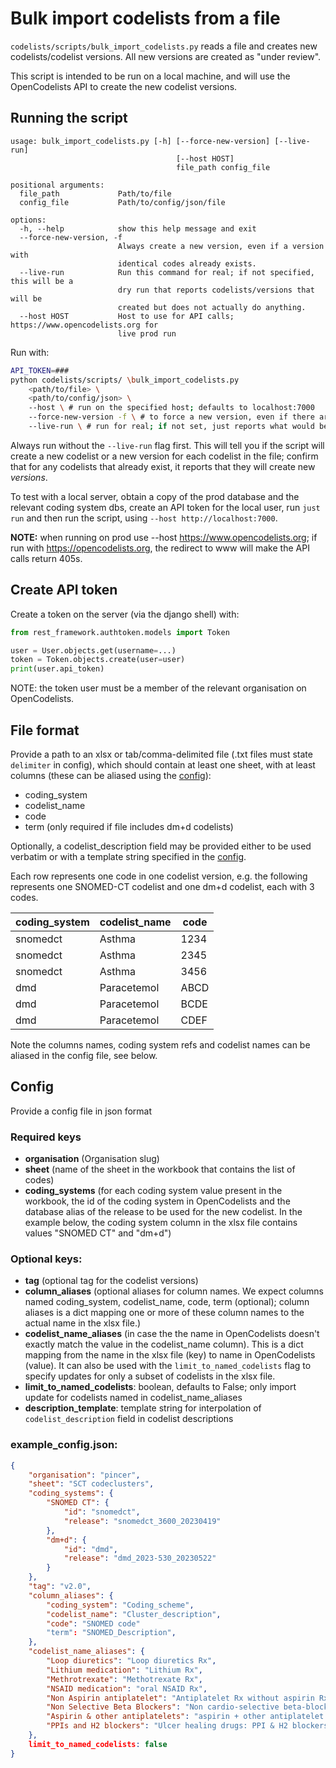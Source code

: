 # Bulk import codelists from a file

`codelists/scripts/bulk_import_codelists.py` reads a file and creates new
codelists/codelist versions. All new versions are created as "under review".

This script is intended to be run on a local machine, and will use the OpenCodelists
API to create the new codelist versions.

## Running the script

```
usage: bulk_import_codelists.py [-h] [--force-new-version] [--live-run]
                                     [--host HOST]
                                     file_path config_file

positional arguments:
  file_path             Path/to/file
  config_file           Path/to/config/json/file

options:
  -h, --help            show this help message and exit
  --force-new-version, -f
                        Always create a new version, even if a version with
                        identical codes already exists.
  --live-run            Run this command for real; if not specified, this will be a
                        dry run that reports codelists/versions that will be
                        created but does not actually do anything.
  --host HOST           Host to use for API calls; https://www.opencodelists.org for
                        live prod run
```

Run with:
```sh
API_TOKEN=###
python codelists/scripts/ \bulk_import_codelists.py
    <path/to/file> \
    <path/to/config/json> \
    --host \ # run on the specified host; defaults to localhost:7000
    --force-new-version -f \ # to force a new version, even if there are no changes
    --live-run \ # run for real; if not set, just reports what would be done
```

Always run without the `--live-run` flag first. This will tell you if the script will
create a new codelist or a new version for each codelist in the file; confirm
that for any codelists that already exist, it reports that they will create new
*versions*.

To test with a local server, obtain a copy of the prod database and the relevant coding
system dbs, create an API token for the local user, run `just run` and then run
the script, using `--host http://localhost:7000`.

**NOTE:** when running on prod use --host https://www.opencodelists.org;
if run with https://opencodelists.org, the redirect to www will make the API calls
return 405s.

## Create API token

Create a token on the server (via the django shell) with:
```python
from rest_framework.authtoken.models import Token

user = User.objects.get(username=...)
token = Token.objects.create(user=user)
print(user.api_token)
```

NOTE: the token user must be a member of the relevant organisation on OpenCodelists.

## File format

Provide a path to an xlsx or tab/comma-delimited file (.txt files must state `delimiter` in config), which should contain at least one sheet, with at least columns (these can be aliased using the [config](#config)):
 - coding_system
 - codelist_name
 - code
 - term (only required if file includes dm+d codelists)

Optionally, a codelist_description field may be provided either to be used verbatim or with a template string specified in the [config](#config).

 Each row represents one code in one codelist version, e.g. the following represents
 one SNOMED-CT codelist and one dm+d codelist, each with 3 codes.

 coding_system | codelist_name | code
 --------------|---------------|-----
 snomedct      | Asthma        | 1234
 snomedct      | Asthma        | 2345
 snomedct      | Asthma        | 3456
 dmd           | Paracetemol   | ABCD
 dmd           | Paracetemol   | BCDE
 dmd           | Paracetemol   | CDEF

Note the columns names, coding system refs and codelist names can be aliased
in the config file, see below.

## Config

Provide a config file in json format

### Required keys
- **organisation** (Organisation slug)
- **sheet** (name of the sheet in the workbook that contains the list of codes)
- **coding_systems** (for each coding system value present in the workbook,
  the id of the coding system in OpenCodelists and the database alias of the
  release to be used for the new codelist. In the example below, the coding
  system column in the xlsx file  contains values "SNOMED CT" and "dm+d")

### Optional keys:
- **tag** (optional tag for the codelist versions)
- **column_aliases** (optional aliases for column names. We expect columns named
  coding_system, codelist_name, code, term (optional); column aliases is a dict
  mapping one or more of these column names to the actual name in the xlsx file.)
- **codelist_name_aliases** (in case the the name in OpenCodelists doesn't exactly
  match the value in the codelist_name column). This is a dict mapping from the
  name in the xlsx file (key) to name in OpenCodelists (value). It can also be
  used with the `limit_to_named_codelists` flag to specify updates for only a
  subset of codelists in the xlsx file.
- **limit_to_named_codelists**: boolean, defaults to False; only import update for
  codelists named in codelist_name_aliases
- **description_template**: template string for interpolation of
  `codelist_description` field in codelist descriptions

### example_config.json:
```json
{
    "organisation": "pincer",
    "sheet": "SCT codeclusters",
    "coding_systems": {
        "SNOMED CT": {
            "id": "snomedct",
            "release": "snomedct_3600_20230419"
        },
        "dm+d": {
            "id": "dmd",
            "release": "dmd_2023-530_20230522"
        }
    },
    "tag": "v2.0",
    "column_aliases": {
        "coding_system": "Coding_scheme",
        "codelist_name": "Cluster_description",
        "code": "SNOMED code"
        "term": "SNOMED_Description",
    },
    "codelist_name_aliases": {
        "Loop diuretics": "Loop diuretics Rx",
        "Lithium medication": "Lithium Rx",
        "Methrotrexate": "Methotrexate Rx",
        "NSAID medication": "oral NSAID Rx",
        "Non Aspirin antiplatelet": "Antiplatelet Rx without aspirin Rx",
        "Non Selective Beta Blockers": "Non cardio-selective beta-blocker Rx",
        "Aspirin & other antiplatelets": "aspirin + other antiplatelet Rx",
        "PPIs and H2 blockers": "Ulcer healing drugs: PPI & H2 blockers Rx"
    },
    limit_to_named_codelists: false
}
```
